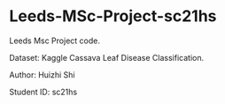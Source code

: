 # Leeds-MSc-Project-sc21hs

Leeds Msc Project code.

Dataset: Kaggle Cassava Leaf Disease Classification.

Author: Huizhi Shi

Student ID: sc21hs

